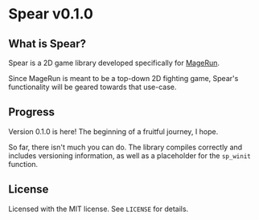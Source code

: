 # Spear v0.1.0

## What is Spear?

Spear is a 2D game library developed specifically for [MageRun](https://github.com/cjarv94/magerun).

Since MageRun is meant to be a top-down 2D fighting game, Spear's functionality will be geared towards that use-case.

## Progress

Version 0.1.0 is here! The beginning of a fruitful journey, I hope.

So far, there isn't much you can do. The library compiles correctly and includes versioning information, as well as a placeholder for the `sp_winit` function.

## License

Licensed with the MIT license. See `LICENSE` for details.
